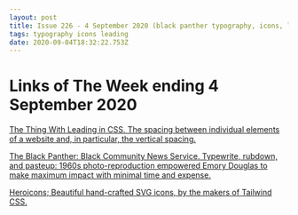 ```yaml
---
layout: post
title: Issue 226 - 4 September 2020 (black panther typography, icons, leading)
tags: typography icons leading
date: 2020-09-04T18:32:22.753Z
---
```

# Links of The Week ending 4 September 2020

<a href="https://matthiasott.com/notes/the-thing-with-leading-in-css" title="The Thing With Leading in CSS" alt="The Thing With Leading in CSS"  target="_blank">The Thing With Leading in CSS. The spacing between individual elements of a website and, in particular, the vertical spacing.</a>

<a href="https://fontsinuse.com/uses/35077/the-black-panther-typography" title="The Black Panther: Black Community News Service" alt="The Black Panther: Black Community News Service" target="_blank">The Black Panther: Black Community News Service. Typewrite, rubdown, and pasteup: 1960s photo-reproduction empowered Emory Douglas to make maximum impact with minimal time and expense.</a>

<a href="https://heroicons.com" title="Heroicons" alt="Heroicons" target="_blank">Heroicons; Beautiful hand-crafted SVG icons, by the makers of Tailwind CSS.</a>